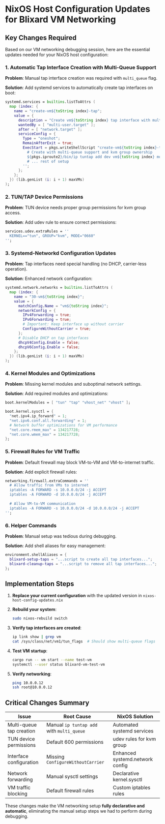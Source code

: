 # NixOS Host Configuration Updates for Blixard VM Networking

## Key Changes Required

Based on our VM networking debugging session, here are the essential updates needed for your NixOS host configuration:

### 1. **Automatic Tap Interface Creation with Multi-Queue Support**

**Problem**: Manual tap interface creation was required with `multi_queue` flag.

**Solution**: Add systemd services to automatically create tap interfaces on boot:

```nix
systemd.services = builtins.listToAttrs (
  map (index: {
    name = "create-vm${toString index}-tap";
    value = {
      description = "Create vm${toString index} tap interface with multi-queue support";
      wantedBy = [ "multi-user.target" ];
      after = [ "network.target" ];
      serviceConfig = {
        Type = "oneshot";
        RemainAfterExit = true;
        ExecStart = pkgs.writeShellScript "create-vm${toString index}-tap" ''
          # Create with multi-queue support and kvm group ownership
          ${pkgs.iproute2}/bin/ip tuntap add dev vm${toString index} mode tap group kvm multi_queue
          # ... rest of setup
        '';
      };
    };
  }) (lib.genList (i: i + 1) maxVMs)
);
```

### 2. **TUN/TAP Device Permissions**

**Problem**: TUN device needs proper group permissions for kvm group access.

**Solution**: Add udev rule to ensure correct permissions:

```nix
services.udev.extraRules = ''
  KERNEL=="tun", GROUP="kvm", MODE="0660"
'';
```

### 3. **Systemd-Networkd Configuration Updates**

**Problem**: Tap interfaces need special handling (no DHCP, carrier-less operation).

**Solution**: Enhanced network configuration:

```nix
systemd.network.networks = builtins.listToAttrs (
  map (index: {
    name = "30-vm${toString index}";
    value = {
      matchConfig.Name = "vm${toString index}";
      networkConfig = {
        IPv4Forwarding = true;
        IPv6Forwarding = true;
        # Important: Keep interface up without carrier
        ConfigureWithoutCarrier = true;
      };
      # Disable DHCP on tap interfaces
      dhcpV4Config.Enable = false;
      dhcpV6Config.Enable = false;
    };
  }) (lib.genList (i: i + 1) maxVMs)
);
```

### 4. **Kernel Modules and Optimizations**

**Problem**: Missing kernel modules and suboptimal network settings.

**Solution**: Add required modules and optimizations:

```nix
boot.kernelModules = [ "tun" "tap" "vhost_net" "vhost" ];

boot.kernel.sysctl = {
  "net.ipv4.ip_forward" = 1;
  "net.ipv6.conf.all.forwarding" = 1;
  # Network buffer optimizations for VM performance
  "net.core.rmem_max" = 134217728;
  "net.core.wmem_max" = 134217728;
};
```

### 5. **Firewall Rules for VM Traffic**

**Problem**: Default firewall may block VM-to-VM and VM-to-internet traffic.

**Solution**: Add explicit firewall rules:

```nix
networking.firewall.extraCommands = ''
  # Allow traffic from VMs to internet
  iptables -A FORWARD -s 10.0.0.0/24 -j ACCEPT
  iptables -A FORWARD -d 10.0.0.0/24 -j ACCEPT
  
  # Allow VM-to-VM communication
  iptables -A FORWARD -s 10.0.0.0/24 -d 10.0.0.0/24 -j ACCEPT
'';
```

### 6. **Helper Commands**

**Problem**: Manual setup was tedious during debugging.

**Solution**: Add shell aliases for easy management:

```nix
environment.shellAliases = {
  blixard-setup-taps = "...script to create all tap interfaces...";
  blixard-cleanup-taps = "...script to remove all tap interfaces...";
};
```

## Implementation Steps

1. **Replace your current configuration** with the updated version in `nixos-host-config-updates.nix`

2. **Rebuild your system**:
   ```bash
   sudo nixos-rebuild switch
   ```

3. **Verify tap interfaces are created**:
   ```bash
   ip link show | grep vm
   cat /sys/class/net/vm1/tun_flags  # Should show multi-queue flags
   ```

4. **Test VM startup**:
   ```bash
   cargo run -- vm start --name test-vm
   systemctl --user status blixard-vm-test-vm
   ```

5. **Verify networking**:
   ```bash
   ping 10.0.0.12
   ssh root@10.0.0.12
   ```

## Critical Changes Summary

| Issue | Root Cause | NixOS Solution |
|-------|------------|----------------|
| Multi-queue tap creation | Manual `ip tuntap add` with `multi_queue` | Automated systemd services |
| TUN device permissions | Default 600 permissions | udev rules for kvm group |
| Interface configuration | Missing `ConfigureWithoutCarrier` | Enhanced systemd.network config |
| Network forwarding | Manual sysctl settings | Declarative kernel.sysctl |
| VM traffic blocking | Default firewall rules | Custom iptables rules |

These changes make the VM networking setup **fully declarative and automatic**, eliminating the manual setup steps we had to perform during debugging.